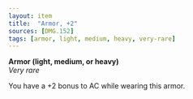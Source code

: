 ```yaml
---
layout: item
title:  "Armor, +2"
sources: [DMG.152]
tags: [armor, light, medium, heavy, very-rare]
---
```


**Armor (light, medium, or heavy)**  
*Very rare*

You have a +2 bonus to AC while wearing this armor.